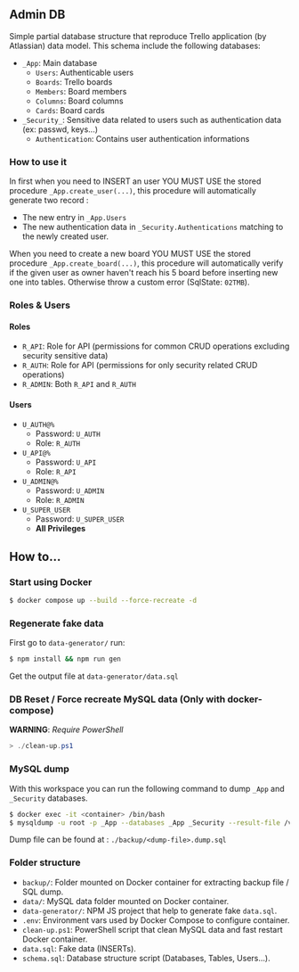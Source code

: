 ## Admin DB

Simple partial database structure that reproduce Trello application (by Atlassian) data model.
This schema include the following databases:

* `_App`: Main database
  - `Users`: Authenticable users
  - `Boards`: Trello boards
  - `Members`: Board members
  - `Columns`: Board columns
  - `Cards`: Board cards
* `_Security_`: Sensitive data related to users such as authentication data (ex: passwd, keys...)
  - `Authentication`: Contains user authentication informations

### How to use it

In first when you need to INSERT an user YOU MUST USE the stored procedure `_App.create_user(...)`, this procedure will automatically generate two record :
  * The new entry in `_App.Users`
  * The new authentication data in `_Security.Authentications` matching to the newly created user.

When you need to create a new board YOU MUST USE the stored procedure `_App.create_board(...)`, this procedure will automatically verify if the given user as owner haven't reach his 5 board before inserting new one into tables. Otherwise throw a custom error (SqlState: `02TMB`).

### Roles & Users

#### Roles

* `R_API`: Role for API (permissions for common CRUD operations excluding security sensitive data)
* `R_AUTH`: Role for API (permissions for only security related CRUD operations)
* `R_ADMIN`: Both `R_API` and `R_AUTH`

#### Users

* `U_AUTH@%`
  * Password: `U_AUTH`
  * Role: `R_AUTH`
* `U_API@%`
  * Password: `U_API`
  * Role: `R_API`
* `U_ADMIN@%`
  * Password: `U_ADMIN`
  * Role: `R_ADMIN`
* `U_SUPER_USER`
  * Password: `U_SUPER_USER`
  * **All Privileges**

## How to...

### Start using Docker
```sh
$ docker compose up --build --force-recreate -d
```

### Regenerate fake data
First go to `data-generator/` run:
```sh
$ npm install && npm run gen
```

Get the output file at `data-generator/data.sql`

### DB Reset / Force recreate MySQL data (Only with docker-compose)

**WARNING**: *Require PowerShell*

```powershell
> ./clean-up.ps1
```

### MySQL dump

With this workspace you can run the following command to dump `_App` and `_Security` databases.

```sh
$ docker exec -it <container> /bin/bash
$ mysqldump -u root -p _App --databases _App _Security --result-file /var/lib/mysql-backup/_App+_Security.dump.sql
```

Dump file can be found at : `./backup/<dump-file>.dump.sql`

### Folder structure

* `backup/`: Folder mounted on Docker container for extracting backup file / SQL dump.
* `data/`: MySQL data folder mounted on Docker container.
* `data-generator/`: NPM JS project that help to generate fake `data.sql`.
* `.env`: Environment vars used by Docker Compose to configure container.
* `clean-up.ps1`: PowerShell script that clean MySQL data and fast restart Docker container.
* `data.sql`: Fake data (INSERTs).
* `schema.sql`: Database structure script (Databases, Tables, Users...).
